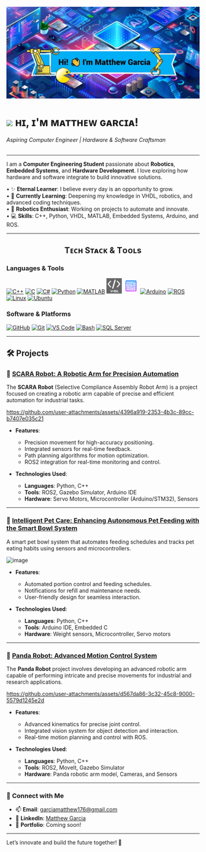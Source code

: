 <!-- Banner -->
![Hi! I'm Matthew Garcia](./Banner1.jpg)

<!-- Header Name -->
# <img src="https://media.giphy.com/media/j5iT3GqqBBu6UQbMva/giphy.gif" width="50"/> ʜɪ, ɪ'ᴍ ᴍᴀᴛᴛʜᴇᴡ ɢᴀʀᴄɪᴀ!  
*Aspiring Computer Engineer | Hardware & Software Craftsman*  
<br />

---

I am a **Computer Engineering Student** passionate about **Robotics**, **Embedded Systems**, and **Hardware Development**. I love exploring how hardware and software integrate to build innovative solutions.

• ✨ **Eternal Learner**: I believe every day is an opportunity to grow.  
• 🌱 **Currently Learning**: Deepening my knowledge in VHDL, robotics, and advanced coding techniques.  
• 🤖 **Robotics Enthusiast**: Working on projects to automate and innovate.  
• 💻 **Skills**: C++, Python, VHDL, MATLAB, Embedded Systems, Arduino, and ROS.  

---

<!--Languages and Tools Section-->       
<h2 align="center">Tᴇᴄʜ Sᴛᴀᴄᴋ & Tᴏᴏʟs</h2>


<h3>Languages & Tools</h3>
<p>
  <a href="https://cplusplus.com/"><img src="https://cdn.jsdelivr.net/gh/devicons/devicon/icons/cplusplus/cplusplus-original.svg" height="40" alt="C++" /></a>
  <a href="https://en.wikipedia.org/wiki/C_(programming_language)"><img src="https://cdn.jsdelivr.net/gh/devicons/devicon/icons/c/c-original.svg" height="40" alt="C" /></a>
  <a href="https://learn.microsoft.com/en-us/dotnet/csharp/"><img src="https://cdn.jsdelivr.net/gh/devicons/devicon/icons/csharp/csharp-original.svg" height="40" alt="C#" /></a>
  <a href="https://www.python.org/"><img src="https://cdn.jsdelivr.net/gh/devicons/devicon/icons/python/python-original.svg" height="40" alt="Python" /></a>
  <a href="https://www.mathworks.com/products/matlab.html"><img src="https://cdn.jsdelivr.net/gh/devicons/devicon/icons/matlab/matlab-original.svg" height="40" alt="MATLAB" /></a>
  <a href="https://en.wikipedia.org/wiki/VHDL"><img src="./VHDL.png" height="40" alt="VHDL" /></a>
  <a href="https://www.ni.com/en-us/innovations/multisim.html"><img src="./multisim.png" height="40" alt="Multisim" /></a>
  <a href="https://www.arduino.cc/"><img src="https://cdn.jsdelivr.net/gh/devicons/devicon/icons/arduino/arduino-original.svg" height="40" alt="Arduino" /></a>
  <a href="https://www.ros.org/"><img src="https://cdn.jsdelivr.net/gh/devicons/devicon/icons/ros/ros-original.svg" height="40" alt="ROS" /></a>
  <a href="https://www.linux.org/"><img src="https://cdn.jsdelivr.net/gh/devicons/devicon/icons/linux/linux-original.svg" height="40" alt="Linux" /></a>
  <a href="https://ubuntu.com/"><img src="https://cdn.jsdelivr.net/gh/devicons/devicon/icons/ubuntu/ubuntu-plain.svg" height="40" alt="Ubuntu" /></a>
</p>


<h3>Software & Platforms</h3>
<p>
  <a href="https://github.com/"><img src="https://cdn.jsdelivr.net/gh/devicons/devicon/icons/github/github-original.svg" height="40" alt="GitHub" /></a>
  <a href="https://git-scm.com/"><img src="https://cdn.jsdelivr.net/gh/devicons/devicon/icons/git/git-original.svg" height="40" alt="Git" /></a>
  <a href="https://code.visualstudio.com/"><img src="https://cdn.jsdelivr.net/gh/devicons/devicon/icons/vscode/vscode-original.svg" height="40" alt="VS Code" /></a>
  <a href="https://www.gnu.org/software/bash/"><img src="https://cdn.jsdelivr.net/gh/devicons/devicon/icons/bash/bash-original.svg" height="40" alt="Bash" /></a>
  <a href="https://www.microsoft.com/en-us/sql-server/"><img src="https://cdn.jsdelivr.net/gh/devicons/devicon/icons/microsoftsqlserver/microsoftsqlserver-plain.svg" height="40" alt="SQL Server" /></a>
</p>


---

## 🛠️ Projects

### 🤖 [SCARA Robot: A Robotic Arm for Precision Automation](https://github.com/yourusername/scara-robot)
The **SCARA Robot** (Selective Compliance Assembly Robot Arm) is a project focused on creating a robotic arm capable of precise and efficient automation for industrial tasks.




https://github.com/user-attachments/assets/4396a919-2353-4b3c-89cc-b7407e035c21







- **Features**:
  - Precision movement for high-accuracy positioning.
  - Integrated sensors for real-time feedback.
  - Path planning algorithms for motion optimization.
  - ROS2 integration for real-time monitoring and control.

- **Technologies Used**:
  - **Languages**: Python, C++
  - **Tools**: ROS2, Gazebo Simulator, Arduino IDE
  - **Hardware**: Servo Motors, Microcontroller (Arduino/STM32), Sensors

---

### 🐾 [Intelligent Pet Care: Enhancing Autonomous Pet Feeding with the Smart Bowl System](https://github.com/yourusername/intelligent-pet-care)
A smart pet bowl system that automates feeding schedules and tracks pet eating habits using sensors and microcontrollers.

![image](https://github.com/user-attachments/assets/8aebe4af-9fb5-4a71-9561-a0c7ecc552cd)


- **Features**:
  - Automated portion control and feeding schedules.
  - Notifications for refill and maintenance needs.
  - User-friendly design for seamless interaction.

- **Technologies Used**:
  - **Languages**: Python, C++
  - **Tools**: Arduino IDE, Embedded C
  - **Hardware**: Weight sensors, Microcontroller, Servo motors

---

### 🐼 [Panda Robot: Advanced Motion Control System](https://github.com/yourusername/panda-robot)
The **Panda Robot** project involves developing an advanced robotic arm capable of performing intricate and precise movements for industrial and research applications.



https://github.com/user-attachments/assets/d567da86-3c32-45c8-9000-5579d1245e2d



- **Features**:
  - Advanced kinematics for precise joint control.
  - Integrated vision system for object detection and interaction.
  - Real-time motion planning and control with ROS.

- **Technologies Used**:
  - **Languages**: Python, C++
  - **Tools**: ROS2, MoveIt, Gazebo Simulator
  - **Hardware**: Panda robotic arm model, Cameras, and Sensors


---

### 🌟 **Connect with Me**
- 📫 **Email**: [garciamatthew176@gmail.com](mailto:garciamatthew176@gmail.com)  
- 💼 **LinkedIn**: [Matthew Garcia](https://www.linkedin.com/in/matthew-garcia-165634195/)  
- 🚀 **Portfolio**: Coming soon!  

---

Let’s innovate and build the future together! 🚀

